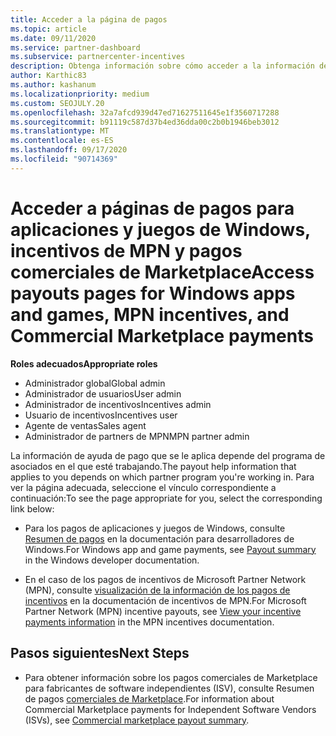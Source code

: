 ```yaml
---
title: Acceder a la página de pagos
ms.topic: article
ms.date: 09/11/2020
ms.service: partner-dashboard
ms.subservice: partnercenter-incentives
description: Obtenga información sobre cómo acceder a la información de pago de sus aplicaciones y juegos de Windows, incentivos de MPN y pagos comerciales de Marketplace para proveedores de software independientes.
author: Karthic83
ms.author: kashanum
ms.localizationpriority: medium
ms.custom: SEOJULY.20
ms.openlocfilehash: 32a7afcd939d47ed71627511645e1f3560717288
ms.sourcegitcommit: b91119c587d37b4ed36dda00c2b0b1946beb3012
ms.translationtype: MT
ms.contentlocale: es-ES
ms.lasthandoff: 09/17/2020
ms.locfileid: "90714369"
---
```

# <a name="access-payouts-pages-for-windows-apps-and-games-mpn-incentives-and-commercial-marketplace-payments"></a><span data-ttu-id="ec83e-103">Acceder a páginas de pagos para aplicaciones y juegos de Windows, incentivos de MPN y pagos comerciales de Marketplace</span><span class="sxs-lookup"><span data-stu-id="ec83e-103">Access payouts pages for Windows apps and games, MPN incentives, and Commercial Marketplace payments</span></span>

<span data-ttu-id="ec83e-104">**Roles adecuados**</span><span class="sxs-lookup"><span data-stu-id="ec83e-104">**Appropriate roles**</span></span>

- <span data-ttu-id="ec83e-105">Administrador global</span><span class="sxs-lookup"><span data-stu-id="ec83e-105">Global admin</span></span>
- <span data-ttu-id="ec83e-106">Administrador de usuarios</span><span class="sxs-lookup"><span data-stu-id="ec83e-106">User admin</span></span>
- <span data-ttu-id="ec83e-107">Administrador de incentivos</span><span class="sxs-lookup"><span data-stu-id="ec83e-107">Incentives admin</span></span>
- <span data-ttu-id="ec83e-108">Usuario de incentivos</span><span class="sxs-lookup"><span data-stu-id="ec83e-108">Incentives user</span></span>
- <span data-ttu-id="ec83e-109">Agente de ventas</span><span class="sxs-lookup"><span data-stu-id="ec83e-109">Sales agent</span></span>
- <span data-ttu-id="ec83e-110">Administrador de partners de MPN</span><span class="sxs-lookup"><span data-stu-id="ec83e-110">MPN partner admin</span></span>

<span data-ttu-id="ec83e-111">La información de ayuda de pago que se le aplica depende del programa de asociados en el que esté trabajando.</span><span class="sxs-lookup"><span data-stu-id="ec83e-111">The payout help information that applies to you depends on which partner program you're working in.</span></span> <span data-ttu-id="ec83e-112">Para ver la página adecuada, seleccione el vínculo correspondiente a continuación:</span><span class="sxs-lookup"><span data-stu-id="ec83e-112">To see the page appropriate for you, select the corresponding link below:</span></span>

- <span data-ttu-id="ec83e-113">Para los pagos de aplicaciones y juegos de Windows, consulte [Resumen de pagos](https://docs.microsoft.com/windows/uwp/publish/payout-summary) en la documentación para desarrolladores de Windows.</span><span class="sxs-lookup"><span data-stu-id="ec83e-113">For Windows app and game payments, see [Payout summary](https://docs.microsoft.com/windows/uwp/publish/payout-summary) in the Windows developer documentation.</span></span>

- <span data-ttu-id="ec83e-114">En el caso de los pagos de incentivos de Microsoft Partner Network (MPN), consulte [visualización de la información de los pagos de incentivos](understand-incentive-payouts.md) en la documentación de incentivos de MPN.</span><span class="sxs-lookup"><span data-stu-id="ec83e-114">For Microsoft Partner Network (MPN) incentive payouts, see [View your incentive payments information](understand-incentive-payouts.md) in the MPN incentives documentation.</span></span>

## <a name="next-steps"></a><span data-ttu-id="ec83e-115">Pasos siguientes</span><span class="sxs-lookup"><span data-stu-id="ec83e-115">Next Steps</span></span>

- <span data-ttu-id="ec83e-116">Para obtener información sobre los pagos comerciales de Marketplace para fabricantes de software independientes (ISV), consulte Resumen de pagos [comerciales de Marketplace](https://docs.microsoft.com/azure/marketplace/partner-center-portal/payout-summary).</span><span class="sxs-lookup"><span data-stu-id="ec83e-116">For information about Commercial Marketplace payments for Independent Software Vendors (ISVs), see [Commercial marketplace payout summary](https://docs.microsoft.com/azure/marketplace/partner-center-portal/payout-summary).</span></span>
